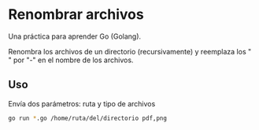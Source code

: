 # Renombrar archivos

Una práctica para aprender Go (Golang).

Renombra los archivos de un directorio (recursivamente) y reemplaza los " " por "-" en el nombre de los archivos. 

## Uso 

Envía dos parámetros: ruta y tipo de archivos 

```bash
go run *.go /home/ruta/del/directorio pdf,png
```